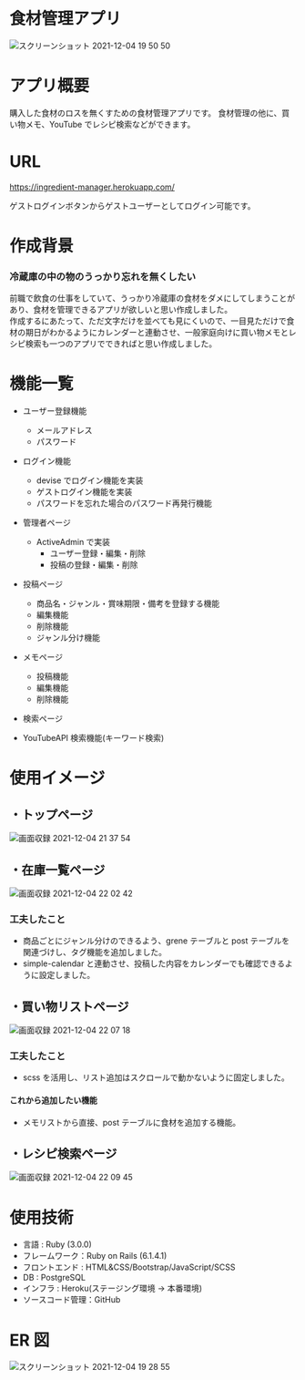 # 食材管理アプリ

![スクリーンショット 2021-12-04 19 50 50](https://user-images.githubusercontent.com/78095577/144706808-8b93d4ca-ca08-4387-a449-e613fd2057a4.png)

# アプリ概要

購入した食材のロスを無くすための食材管理アプリです。
食材管理の他に、買い物メモ、YouTube でレシピ検索などができます。

# URL

https://ingredient-manager.herokuapp.com/

ゲストログインボタンからゲストユーザーとしてログイン可能です。

# 作成背景

### 冷蔵庫の中の物のうっかり忘れを無くしたい

前職で飲食の仕事をしていて、うっかり冷蔵庫の食材をダメにしてしまうことがあり、食材を管理できるアプリが欲しいと思い作成しました。  
作成するにあたって、ただ文字だけを並べても見にくいので、一目見ただけで食材の期日がわかるようにカレンダーと連動させ、一般家庭向けに買い物メモとレシピ検索も一つのアプリでできればと思い作成しました。

# 機能一覧

- ユーザー登録機能

  - メールアドレス
  - パスワード

- ログイン機能

  - devise でログイン機能を実装
  - ゲストログイン機能を実装
  - パスワードを忘れた場合のパスワード再発行機能

- 管理者ページ

  - ActiveAdmin で実装
    - ユーザー登録・編集・削除
    - 投稿の登録・編集・削除

- 投稿ページ

  - 商品名・ジャンル・賞味期限・備考を登録する機能
  - 編集機能
  - 削除機能
  - ジャンル分け機能

- メモページ

  - 投稿機能
  - 編集機能
  - 削除機能

- 検索ページ
- YouTubeAPI 検索機能(キーワード検索)

# 使用イメージ

## ・トップページ

![画面収録 2021-12-04 21 37 54](https://user-images.githubusercontent.com/78095577/144709810-ec3a72bf-8716-4347-a526-efd40ebef98b.gif)

## ・在庫一覧ページ

![画面収録 2021-12-04 22 02 42](https://user-images.githubusercontent.com/78095577/144710765-61a71783-dc81-4e11-984d-d5bd3ca341c7.gif)

### 工夫したこと

- 商品ごとにジャンル分けのできるよう、grene テーブルと post テーブルを関連づけし、タグ機能を追加しました。
- simple-calendar と連動させ、投稿した内容をカレンダーでも確認できるように設定しました。

## ・買い物リストページ

![画面収録 2021-12-04 22 07 18](https://user-images.githubusercontent.com/78095577/144710814-086ca5fc-d566-43e7-b94b-37a7320f165a.gif)

### 工夫したこと

- scss を活用し、リスト追加はスクロールで動かないように固定しました。

#### これから追加したい機能

- メモリストから直接、post テーブルに食材を追加する機能。

## ・レシピ検索ページ

![画面収録 2021-12-04 22 09 45](https://user-images.githubusercontent.com/78095577/144710890-7988146e-c9ee-4a34-8eda-1c41cfd5572c.gif)

# 使用技術

- 言語 : Ruby (3.0.0)
- フレームワーク：Ruby on Rails (6.1.4.1)
- フロントエンド : HTML&CSS/Bootstrap/JavaScript/SCSS
- DB : PostgreSQL
- インフラ : Heroku(ステージング環境 → 本番環境)
- ソースコード管理：GitHub

# ER 図

![スクリーンショット 2021-12-04 19 28 55](https://user-images.githubusercontent.com/78095577/144706410-0b400f5a-8431-4a3f-ba17-7eb292948b9a.png)
